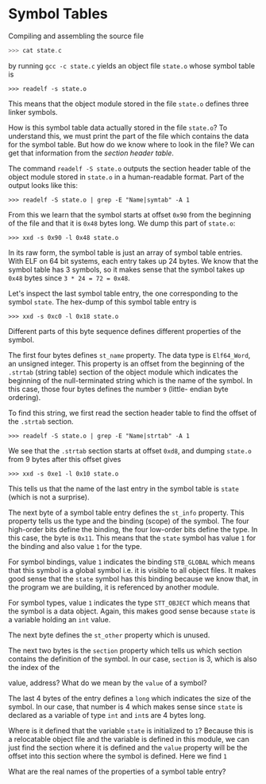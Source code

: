 # Symbol Tables

Compiling and assembling the source file

```state.c
>>> cat state.c
```

by running `gcc -c state.c` yields an object file `state.o` whose symbol
table is

```
>>> readelf -s state.o
```

This means that the object module stored in the file `state.o` defines
three linker symbols. 

How is this symbol table data actually stored in the file `state.o`? To
understand this, we must print the part of the file which contains the data
for the symbol table. But how do we know where to look in the file? We can get
that information from the *section header table*.

The command `readelf -S state.o` outputs the section header table of the object
module stored in `state.o` in a human-readable format. Part of the output looks
like this:

```
>>> readelf -S state.o | grep -E "Name|symtab" -A 1
```

From this we learn that the symbol starts at offset `0x90` from the beginning of
the file and that it is `0x48` bytes long. We dump this part of `state.o`:

```
>>> xxd -s 0x90 -l 0x48 state.o
```

In its raw form, the symbol table is just an array of symbol table entries. 
With ELF on 64 bit systems, each entry takes up 24 bytes. We know that the
symbol table has 3 symbols, so it makes sense that the symbol takes up `0x48`
bytes since `3 * 24 = 72 = 0x48`.

Let's inspect the last symbol table entry, the one corresponding to the symbol
`state`. The hex-dump of this symbol table entry is

```
>>> xxd -s 0xc0 -l 0x18 state.o
```

Different parts of this byte sequence defines different properties of the symbol.

The first four bytes defines `st_name` property. The data type is `Elf64_Word`, an
unsigned integer. This property is an offset from the beginning of the `.strtab`
(string table) section of the object module which indicates the beginning of the
null-terminated string which is the
name of the symbol. In this case, those four bytes defines the number `9` (little-
endian byte ordering).

To find this string, we first read the section header table to find the offset of
the `.strtab` section.

```
>>> readelf -S state.o | grep -E "Name|strtab" -A 1
```

We see that the `.strtab` section starts at offset `0xd8`, and dumping `state.o`
from 9 bytes after this offset gives

```
>>> xxd -s 0xe1 -l 0x10 state.o
```

This tells us that the name of the last entry in the symbol table is `state` (which
is not a surprise).

The next byte of a symbol table entry defines the `st_info` property. This property
tells us the type and the binding (scope) of the symbol. The four high-order bits
define the binding, the four low-order bits define the type. In this case, the byte
is `0x11`. This means that the `state` symbol has value `1` for the binding and also
value `1` for the type.

For symbol bindings, value `1` indicates the binding `STB_GLOBAL` which means that
this symbol is a global symbol i.e. it is visible to all object files. It makes good
sense that the `state` symbol has this binding because we know that, in the program
we are building, it is referenced by another module.

For symbol types, value `1` indicates the type `STT_OBJECT` which means that the
symbol is a data object. Again, this makes good sense because `state` is a variable
holding an `int` value.

The next byte defines the `st_other` property which is unused.

The next two bytes is the `section` property which tells us which section contains
the definition of the symbol. In our case, `section` is 3, which is also the index
of the

value, address? What do we mean by the `value` of a symbol?

The last 4 bytes of the entry defines a `long` which indicates the size of the
symbol. In our case, that number is 4 which makes sense since `state` is declared
as a variable of type `int` and `int`s are 4 bytes long.

Where is it defined that the variable `state` is initialized to `1`? Because this
is a relocatable object file and the variable is defined in this module, we can just
find the section where it is defined and the `value` property will be the offset
into this section where the symbol is defined. Here we find `1`

What are the real names of the properties of a symbol table entry?


